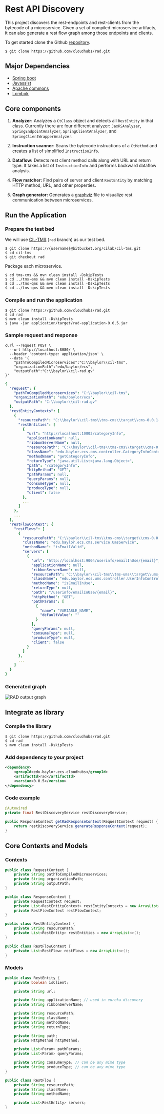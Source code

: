 # Rest API Discovery

This project discovers the rest-endpoints and rest-clients from the bytecode of a microservice. Given a set of compiled microservice artifacts, it can also generate a rest flow graph among those endpoints and clients.


To get started clone the Github [repository](https://github.com/cloudhubs/rad).

```
$ git clone https://github.com/cloudhubs/rad.git
```

## Major Dependencies

- [Spring boot](https://spring.io/projects/spring-boot)
- [Javassist](https://github.com/jboss-javassist/javassist)
- [Apache commons](https://mvnrepository.com/artifact/org.apache.commons)
- [Lombok](https://projectlombok.org/)

## Core components

1. **Analyzer:** Analyzes a `CtClass` object and detects all `RestEntity` in that class. Currently there are four different analyzer: `JaxRSAnalyzer`, `SpringEndpointAnalyzer`, `SpringClientAnalyzer`, and `SpringClientWrapperAnalyzer`.

2. **Instruction scanner:** Scans the bytecode instructions of a `CtMethod` and creates a list of simplified `InstructionInfo`.

3. **Dataflow:** Detects rest client method calls along with URL and return type. It takes a list of `InstructionInfo` and performs backward dataflow analysis.

4. **Flow matcher:** Find pairs of server and client `RestEntity` by matching HTTP method, URL, and other properties.

5. **Graph generator:** Generates a [graphviz](https://www.graphviz.org/) file to visualize rest communication between microservices. 


## Run the Application

### Prepare the test bed 

We will use [CIL-TMS](https://bitbucket.org/cilab/cil-tms/src/master/) (`rad` branch) as our test bed.

```
$ git clone https://{username}@bitbucket.org/cilab/cil-tms.git
$ cd cil-tms
$ git checkout rad
```

Package each microservice.

```
$ cd tms-cms && mvn clean install -DskipTests
$ cd ../tms-ems && mvn clean install -DskipTests
$ cd ../tms-qms && mvn clean install -DskipTests
$ cd ../tms-qms && mvn clean install -DskipTests
```

### Compile and run the application

```
$ git clone https://github.com/cloudhubs/rad.git
$ cd rad
$ mvn clean install -DskipTests
$ java -jar application/target/rad-application-0.0.5.jar
```

### Sample request and response

```
curl --request POST \
  --url http://localhost:8080/ \
  --header 'content-type: application/json' \
  --data '{
    "pathToCompiledMicroservices":"C:\\baylor\\cil-tms",
    "organizationPath":"edu/baylor/ecs",
    "outputPath":"C:\\baylor\\cil-rad.gv"
}'
```

```yaml
{
  "request": {
    "pathToCompiledMicroservices": "C:\\baylor\\cil-tms",
    "organizationPath": "edu/baylor/ecs",
    "outputPath": "C:\\baylor\\cil-rad.gv"
  },
  "restEntityContexts": [
    {
      "resourcePath": "C:\\baylor\\cil-tms\\tms-cms\\target\\cms-0.0.1-SNAPSHOT.jar",
      "restEntities": [
        {
          "url": "http://localhost:10003/categoryInfo",
          "applicationName": null,
          "ribbonServerName": null,
          "resourcePath": "C:\\baylor\\cil-tms\\tms-cms\\target\\cms-0.0.1-SNAPSHOT.jar",
          "className": "edu.baylor.ecs.cms.controller.CategoryInfoController",
          "methodName": "getCategoryInfo",
          "returnType": "java.util.List<java.lang.Object>",
          "path": "/categoryInfo",
          "httpMethod": "GET",
          "pathParams": null,
          "queryParams": null,
          "consumeType": null,
          "produceType": null,
          "client": false
        },
        ...
      ]
    },
    ...
  ],
  "restFlowContext": {
    "restFlows": [
      {
        "resourcePath": "C:\\baylor\\cil-tms\\tms-cms\\target\\cms-0.0.1-SNAPSHOT.jar",
        "className": "edu.baylor.ecs.cms.service.UmsService",
        "methodName": "isEmailValid",
        "servers": [
          {
            "url": "http://localhost:9004/userinfo/emailInUse/{email}",
            "applicationName": null,
            "ribbonServerName": null,
            "resourcePath": "C:\\baylor\\cil-tms\\tms-ums\\target\\ums-1.0-SNAPSHOT.jar",
            "className": "edu.baylor.ecs.ums.controller.UserInfoController",
            "methodName": "isEmailInUse",
            "returnType": null,
            "path": "/userinfo/emailInUse/{email}",
            "httpMethod": "GET",
            "pathParams": [
              {
                "name": "VARIABLE_NAME",
                "defaultValue": ""
              }
            ],
            "queryParams": null,
            "consumeType": null,
            "produceType": null,
            "client": false
          }
        ]
      },
      ...
    ]
  }
}
```

### Generated graph

![RAD output graph](cil-rad.gv.png)

## Integrate as library

### Compile the library

```
$ git clone https://github.com/cloudhubs/rad.git
$ cd rad
$ mvn clean install -DskipTests
```

### Add dependency to your project

```xml
<dependency>
    <groupId>edu.baylor.ecs.cloudhubs</groupId>
    <artifactId>rad</artifactId>
    <version>0.0.5</version>
</dependency>
```

### Code example

```java
@Autowired
private final RestDiscoveryService restDiscoveryService;
   
public ResponseContext getRadResponseContext(RequestContext request) {
    return restDiscoveryService.generateResponseContext(request);
}
```

## Core Contexts and Models

### Contexts

```java
public class RequestContext {
    private String pathToCompiledMicroservices;
    private String organizationPath;
    private String outputPath;
}
```

```java
public class ResponseContext {
    private RequestContext request;
    private List<RestEntityContext> restEntityContexts = new ArrayList<>();
    private RestFlowContext restFlowContext;
}
```

```java
public class RestEntityContext {
    private String resourcePath;
    private List<RestEntity> restEntities = new ArrayList<>();
}
```

```java
public class RestFlowContext {
    private List<RestFlow> restFlows = new ArrayList<>();
}
```

### Models

```java
public class RestEntity {
    private boolean isClient;

    private String url;

    private String applicationName; // used in eureka discovery
    private String ribbonServerName;

    private String resourcePath;
    private String className;
    private String methodName;
    private String returnType;

    private String path;
    private HttpMethod httpMethod;

    private List<Param> pathParams;
    private List<Param> queryParams;

    private String consumeType; // can be any mime type
    private String produceType; // can be any mime type
}
```

```java
public class RestFlow {
    private String resourcePath;
    private String className;
    private String methodName;

    private List<RestEntity> servers;
}
```
